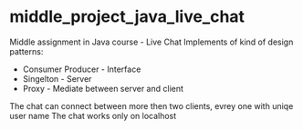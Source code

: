 # middle_project_java_live_chat
Middle assignment in Java course - Live Chat
Implements of kind of design patterns:
- Consumer Producer - Interface
- Singelton - Server
- Proxy - Mediate between server and client

The chat can connect between more then two clients, evrey one with uniqe user name
The chat works only on localhost
